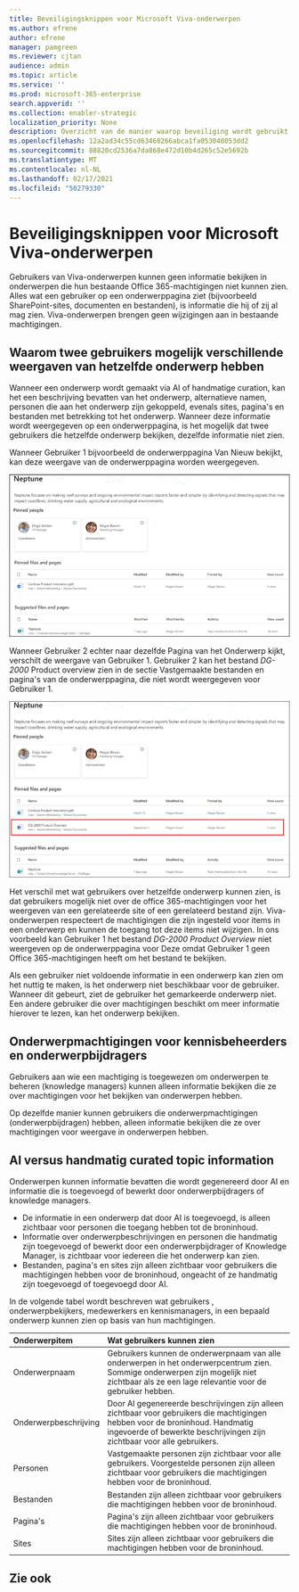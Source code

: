 ```yaml
---
title: Beveiligingsknippen voor Microsoft Viva-onderwerpen
ms.author: efrene
author: efrene
manager: pamgreen
ms.reviewer: cjtan
audience: admin
ms.topic: article
ms.service: ''
ms.prod: microsoft-365-enterprise
search.appverid: ''
ms.collection: enabler-strategic
localization_priority: None
description: Overzicht van de manier waarop beveiliging wordt gebruikt om onderwerpen weer te geven.
ms.openlocfilehash: 12a2ad34c55cd63468266abca1fa053048053dd2
ms.sourcegitcommit: 88820cd2536a7da868e472d10b4d265c52e5692b
ms.translationtype: MT
ms.contentlocale: nl-NL
ms.lasthandoff: 02/17/2021
ms.locfileid: "50279330"
---
```

# <a name="microsoft-viva-topics-security-trimming"></a>Beveiligingsknippen voor Microsoft Viva-onderwerpen 

Gebruikers van Viva-onderwerpen kunnen geen informatie bekijken in onderwerpen die hun bestaande Office 365-machtigingen niet kunnen zien. Alles wat een gebruiker op een onderwerppagina ziet (bijvoorbeeld SharePoint-sites, documenten en bestanden), is informatie die hij of zij al mag zien. Viva-onderwerpen brengen geen wijzigingen aan in bestaande machtigingen.

## <a name="why-two-users-may-have-different-views-of-the-same-topic"></a>Waarom twee gebruikers mogelijk verschillende weergaven van hetzelfde onderwerp hebben

Wanneer een onderwerp wordt gemaakt via AI of handmatige curation, kan het een beschrijving bevatten van het onderwerp, alternatieve namen, personen die aan het onderwerp zijn gekoppeld, evenals sites, pagina's en bestanden met betrekking tot het onderwerp. Wanneer deze informatie wordt weergegeven op een onderwerppagina, is het mogelijk dat twee gebruikers die hetzelfde onderwerp bekijken, dezelfde informatie niet zien.
  
Wanneer Gebruiker 1 bijvoorbeeld de onderwerppagina Van Nieuw bekijkt, kan deze weergave van de onderwerppagina worden weergegeven.

![Toegangsonderwerp voor gebruiker 1](../media/knowledge-management/user2-topic-view.png) </br> 

Wanneer Gebruiker 2 echter naar dezelfde Pagina van het Onderwerp kijkt, verschilt de weergave van Gebruiker 1.  Gebruiker 2 kan het bestand *DG-2000* Product  overview zien in de sectie Vastgemaakte bestanden en pagina's van de onderwerppagina, die niet wordt weergegeven voor Gebruiker 1. 

![Het onderwerp Van 365 voor gebruiker 2](../media/knowledge-management/user1-topic-view.png) </br> 

Het verschil met wat gebruikers over hetzelfde onderwerp kunnen zien, is dat gebruikers mogelijk niet over de office 365-machtigingen voor het weergeven van een gerelateerde site of een gerelateerd bestand zijn.  Viva-onderwerpen respecteert de machtigingen die zijn ingesteld voor items in een onderwerp en kunnen de toegang tot deze items niet wijzigen. In ons voorbeeld kan Gebruiker 1 het bestand *DG-2000 Product Overview* niet weergeven op de onderwerppagina voor Deze omdat Gebruiker 1 geen Office 365-machtigingen heeft om het bestand te bekijken.

Als een gebruiker niet voldoende informatie in een onderwerp kan zien om het nuttig te maken, is het onderwerp niet beschikbaar voor de gebruiker. Wanneer dit gebeurt, ziet de gebruiker het gemarkeerde onderwerp niet. Een andere gebruiker die over machtigingen beschikt om meer informatie hierover te lezen, kan het onderwerp bekijken.


## <a name="topic-permissions-for-knowledge-managers-and-topic-contributors"></a>Onderwerpmachtigingen voor kennisbeheerders en onderwerpbijdragers

Gebruikers aan wie een machtiging is toegewezen om onderwerpen te beheren (knowledge managers) kunnen alleen informatie bekijken die ze over machtigingen voor het bekijken van onderwerpen hebben.

Op dezelfde manier kunnen gebruikers die onderwerpmachtigingen (onderwerpbijdragen) hebben, alleen informatie bekijken die ze over machtigingen voor weergave in onderwerpen hebben. 


## <a name="ai-versus-manually-curated-topic-information"></a>AI versus handmatig curated topic information

Onderwerpen kunnen informatie bevatten die wordt gegenereerd door AI en informatie die is toegevoegd of bewerkt door onderwerpbijdragers of knowledge managers.

 - De informatie in een onderwerp dat door AI is toegevoegd, is alleen zichtbaar voor personen die toegang hebben tot de broninhoud.
 - Informatie over onderwerpbeschrijvingen en personen die handmatig zijn toegevoegd of bewerkt door een onderwerpbijdrager of Knowledge Manager, is zichtbaar voor iedereen die het onderwerp kan zien.
 - Bestanden, pagina's en sites zijn alleen zichtbaar voor gebruikers die machtigingen hebben voor de broninhoud, ongeacht of ze handmatig zijn toegevoegd of toegevoegd door AI.

In de volgende tabel wordt beschreven wat gebruikers , onderwerpbekijkers, medewerkers en kennismanagers, in een bepaald onderwerp kunnen zien op basis van hun machtigingen.

|Onderwerpitem|Wat gebruikers kunnen zien|
|:---------|:------------------|
|Onderwerpnaam|Gebruikers kunnen de onderwerpnaam van alle onderwerpen in het onderwerpcentrum zien. Sommige onderwerpen zijn mogelijk niet zichtbaar als ze een lage relevantie voor de gebruiker hebben.|
|Onderwerpbeschrijving|Door AI gegenereerde beschrijvingen zijn alleen zichtbaar voor gebruikers die machtigingen hebben voor de broninhoud. Handmatig ingevoerde of bewerkte beschrijvingen zijn zichtbaar voor alle gebruikers.|
|Personen|Vastgemaakte personen zijn zichtbaar voor alle gebruikers. Voorgestelde personen zijn alleen zichtbaar voor gebruikers die machtigingen hebben voor de broninhoud.|
|Bestanden|Bestanden zijn alleen zichtbaar voor gebruikers die machtigingen hebben voor de broninhoud.|
|Pagina's|Pagina's zijn alleen zichtbaar voor gebruikers die machtigingen hebben voor de broninhoud.|
|Sites|Sites zijn alleen zichtbaar voor gebruikers die machtigingen hebben voor de broninhoud.|




## <a name="see-also"></a>Zie ook

